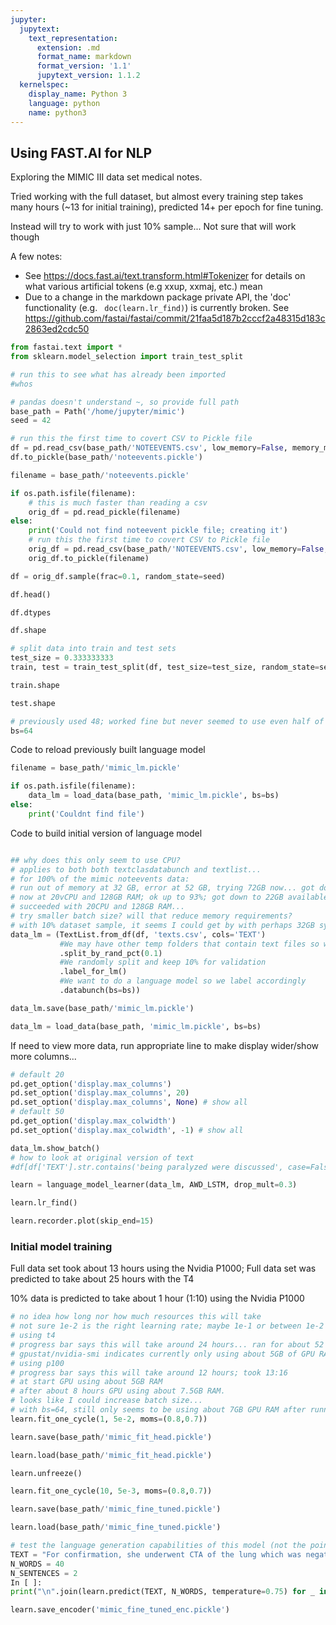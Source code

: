 ```yaml
---
jupyter:
  jupytext:
    text_representation:
      extension: .md
      format_name: markdown
      format_version: '1.1'
      jupytext_version: 1.1.2
  kernelspec:
    display_name: Python 3
    language: python
    name: python3
---
```


## Using FAST.AI for NLP

Exploring the MIMIC III data set medical notes.

Tried working with the full dataset, but almost every training step takes many hours (~13 for initial training), predicted 14+ per epoch for fine tuning.

Instead will try to work with just 10% sample... Not sure that will work though

A few notes:
* See https://docs.fast.ai/text.transform.html#Tokenizer for details on what various artificial tokens (e.g xxup, xxmaj, etc.) mean
* Due to a change in the markdown package private API, the 'doc' functionality (e.g. ` doc(learn.lr_find)`) is currently broken. See https://github.com/fastai/fastai/commit/21faa5d187b2cccf2a48315d183c2863ed2cdc50

```python
from fastai.text import *
from sklearn.model_selection import train_test_split
```

```python
# run this to see what has already been imported
#whos
```

```python
# pandas doesn't understand ~, so provide full path
base_path = Path('/home/jupyter/mimic')
seed = 42
```

```python
# run this the first time to covert CSV to Pickle file
df = pd.read_csv(base_path/'NOTEEVENTS.csv', low_memory=False, memory_map=True)
df.to_pickle(base_path/'noteevents.pickle')
```

```python
filename = base_path/'noteevents.pickle'

if os.path.isfile(filename):
    # this is much faster than reading a csv
    orig_df = pd.read_pickle(filename)
else:
    print('Could not find noteevent pickle file; creating it')
    # run this the first time to covert CSV to Pickle file
    orig_df = pd.read_csv(base_path/'NOTEEVENTS.csv', low_memory=False, memory_map=True)
    orig_df.to_pickle(filename)
```

```python
df = orig_df.sample(frac=0.1, random_state=seed)
```

```python
df.head()
```

```python
df.dtypes
```

```python
df.shape
```

```python
# split data into train and test sets
test_size = 0.333333333
train, test = train_test_split(df, test_size=test_size, random_state=seed)
```

```python
train.shape
```

```python
test.shape
```

```python
# previously used 48; worked fine but never seemed to use even half of GPU memory
bs=64
```

<!-- #region -->
Code to reload previously built language model

```python
filename = base_path/'mimic_lm.pickle'

if os.path.isfile(filename):
    data_lm = load_data(base_path, 'mimic_lm.pickle', bs=bs)
else:
    print('Couldnt find file')
```
<!-- #endregion -->

<!-- #region -->
Code to build initial version of language model

```python
```
<!-- #endregion -->

```python
## why does this only seem to use CPU?
# applies to both both textclasdatabunch and textlist...
# for 100% of the mimic noteevents data:
# run out of memory at 32 GB, error at 52 GB, trying 72GB now... got down to only 440MB free; if crash again, increase memory
# now at 20vCPU and 128GB RAM; ok up to 93%; got down to 22GB available
# succeeded with 20CPU and 128GB RAM...
# try smaller batch size? will that reduce memory requirements?
# with 10% dataset sample, it seems I could get by with perhaps 32GB system RAM
data_lm = (TextList.from_df(df, 'texts.csv', cols='TEXT')
           #We may have other temp folders that contain text files so we only keep what's in train and test
           .split_by_rand_pct(0.1)
           #We randomly split and keep 10% for validation
           .label_for_lm()
           #We want to do a language model so we label accordingly
           .databunch(bs=bs))
```

```python
data_lm.save(base_path/'mimic_lm.pickle')
```

```python
data_lm = load_data(base_path, 'mimic_lm.pickle', bs=bs)
```

<!-- #region -->
If need to view more data, run appropriate line to make display wider/show more columns...
```python
# default 20
pd.get_option('display.max_columns')
pd.set_option('display.max_columns', 20)
pd.set_option('display.max_columns', None) # show all
# default 50
pd.get_option('display.max_colwidth')
pd.set_option('display.max_colwidth', -1) # show all
```
<!-- #endregion -->

```python
data_lm.show_batch()
# how to look at original version of text
#df[df['TEXT'].str.contains('being paralyzed were discussed', case=False)].TEXT
```

```python
learn = language_model_learner(data_lm, AWD_LSTM, drop_mult=0.3)
```

```python
learn.lr_find()
```

```python
learn.recorder.plot(skip_end=15)
```

### Initial model training

Full data set took about 13 hours using the Nvidia P1000; Full data set was predicted to take about 25 hours with the T4

10% data is predicted to take about 1 hour (1:10) using the Nvidia P1000

```python
# no idea how long nor how much resources this will take
# not sure 1e-2 is the right learning rate; maybe 1e-1 or between 1e-2 and 1e-1
# using t4
# progress bar says this will take around 24 hours... ran for about 52 minutes
# gpustat/nvidia-smi indicates currently only using about 5GB of GPU RAM
# using p100
# progress bar says this will take around 12 hours; took 13:16
# at start GPU using about 5GB RAM
# after about 8 hours GPU using about 7.5GB RAM.
# looks like I could increase batch size...
# with bs=64, still only seems to be using about 7GB GPU RAM after running for 15 minutes. will check after a bit, but likely can increase batch size further
learn.fit_one_cycle(1, 5e-2, moms=(0.8,0.7))
```

```python
learn.save(base_path/'mimic_fit_head.pickle')
```

```python
learn.load(base_path/'mimic_fit_head.pickle')
```

```python
learn.unfreeze()
```

```python
learn.fit_one_cycle(10, 5e-3, moms=(0.8,0.7))
```

```python
learn.save(base_path/'mimic_fine_tuned.pickle')
```

```python
learn.load(base_path/'mimic_fine_tuned.pickle')
```

```python
# test the language generation capabilities of this model (not the point, but is interesting)
TEXT = "For confirmation, she underwent CTA of the lung which was negative for pulmonary embolism"
N_WORDS = 40
N_SENTENCES = 2
In [ ]:
print("\n".join(learn.predict(TEXT, N_WORDS, temperature=0.75) for _ in range(N_SENTENCES)))
```

```python
learn.save_encoder('mimic_fine_tuned_enc.pickle')
```
